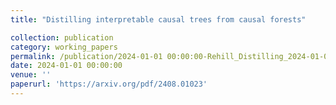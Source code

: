 ```yaml
---
title: "Distilling interpretable causal trees from causal forests"

collection: publication
category: working_papers
permalink: /publication/2024-01-01 00:00:00-Rehill_Distilling_2024-01-01
date: 2024-01-01 00:00:00
venue: ''
paperurl: 'https://arxiv.org/pdf/2408.01023'
---
```

